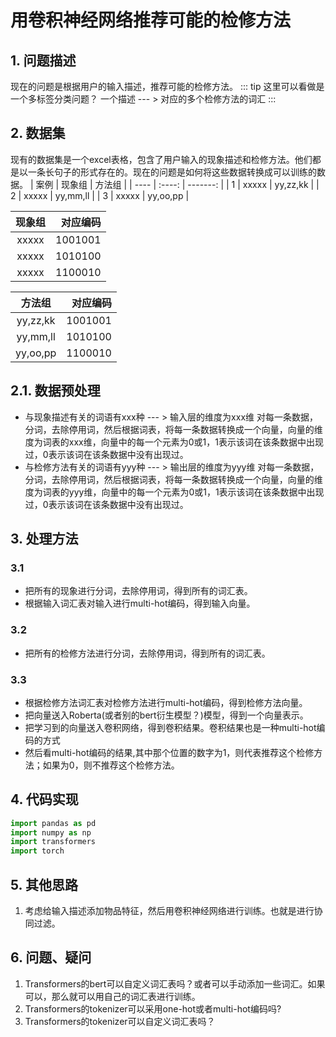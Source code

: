 # 用卷积神经网络推荐可能的检修方法
## 1. 问题描述
现在的问题是根据用户的输入描述，推荐可能的检修方法。
::: tip
这里可以看做是一个多标签分类问题？
一个描述 --- >  对应的多个检修方法的词汇
:::
## 2. 数据集
现有的数据集是一个excel表格，包含了用户输入的现象描述和检修方法。他们都是以一条长句子的形式存在的。现在的问题是如何将这些数据转换成可以训练的数据。
| 案例 | 现象组 |   方法组 |
| ---- | :----: | -------: |
| 1    | xxxxx  | yy,zz,kk |
| 2    | xxxxx  | yy,mm,ll |
| 3    | xxxxx  | yy,oo,pp |

| 现象组 | 对应编码 |
| :----: | -------: |
| xxxxx  |  1001001 |
| xxxxx  |  1010100 |
| xxxxx  |  1100010 |

|  方法组  | 对应编码 |
| :------: | -------: |
| yy,zz,kk |  1001001 |
| yy,mm,ll |  1010100 |
| yy,oo,pp |  1100010 |
## 2.1. 数据预处理
- 与现象描述有关的词语有xxx种 --- > 输入层的维度为xxx维
对每一条数据，分词，去除停用词，然后根据词表，将每一条数据转换成一个向量，向量的维度为词表的xxx维，向量中的每一个元素为0或1，1表示该词在该条数据中出现过，0表示该词在该条数据中没有出现过。
- 与检修方法有关的词语有yyy种 --- > 输出层的维度为yyy维
对每一条数据，分词，去除停用词，然后根据词表，将每一条数据转换成一个向量，向量的维度为词表的yyy维，向量中的每一个元素为0或1，1表示该词在该条数据中出现过，0表示该词在该条数据中没有出现过。
## 3. 处理方法
### 3.1
- 把所有的现象进行分词，去除停用词，得到所有的词汇表。
- 根据输入词汇表对输入进行multi-hot编码，得到输入向量。
### 3.2
- 把所有的检修方法进行分词，去除停用词，得到所有的词汇表。
### 3.3
- 根据检修方法词汇表对检修方法进行multi-hot编码，得到检修方法向量。
- 把向量送入Roberta(或者别的bert衍生模型？)模型，得到一个向量表示。
- 把学习到的向量送入卷积网络，得到卷积结果。卷积结果也是一种multi-hot编码的方式
- 然后看multi-hot编码的结果,其中那个位置的数字为1，则代表推荐这个检修方法；如果为0，则不推荐这个检修方法。
## 4. 代码实现
```python
import pandas as pd
import numpy as np
import transformers
import torch
```
## 5. 其他思路
1. 考虑给输入描述添加物品特征，然后用卷积神经网络进行训练。也就是进行协同过滤。
## 6. 问题、疑问
1. Transformers的bert可以自定义词汇表吗？或者可以手动添加一些词汇。如果可以，那么就可以用自己的词汇表进行训练。
2. Transformers的tokenizer可以采用one-hot或者multi-hot编码吗?
3. Transformers的tokenizer可以自定义词汇表吗？

